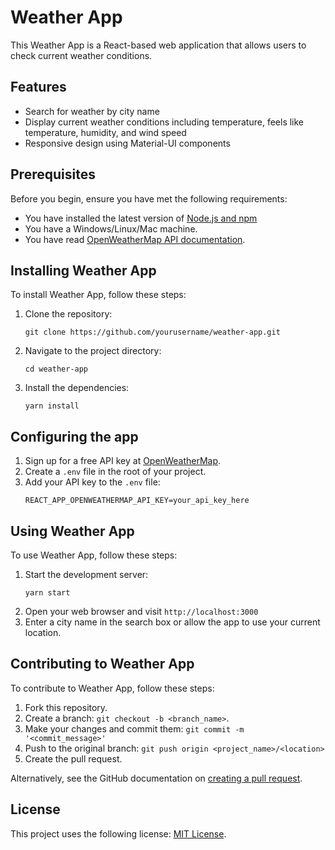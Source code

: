 # Weather App

This Weather App is a React-based web application that allows users to check current weather conditions.

## Features

- Search for weather by city name
- Display current weather conditions including temperature, feels like temperature, humidity, and wind speed
- Responsive design using Material-UI components

## Prerequisites

Before you begin, ensure you have met the following requirements:
* You have installed the latest version of [Node.js and npm](https://nodejs.org/en/download/)
* You have a Windows/Linux/Mac machine.
* You have read [OpenWeatherMap API documentation](https://openweathermap.org/api).

## Installing Weather App

To install Weather App, follow these steps:

1. Clone the repository:
   ```
   git clone https://github.com/yourusername/weather-app.git
   ```
2. Navigate to the project directory:
   ```
   cd weather-app
   ```
3. Install the dependencies:
   ```
   yarn install
   ```

## Configuring the app

1. Sign up for a free API key at [OpenWeatherMap](https://openweathermap.org/api).
2. Create a `.env` file in the root of your project.
3. Add your API key to the `.env` file:
   ```
   REACT_APP_OPENWEATHERMAP_API_KEY=your_api_key_here
   ```

## Using Weather App

To use Weather App, follow these steps:

1. Start the development server:
   ```
   yarn start
   ```
2. Open your web browser and visit `http://localhost:3000`
3. Enter a city name in the search box or allow the app to use your current location.

## Contributing to Weather App

To contribute to Weather App, follow these steps:

1. Fork this repository.
2. Create a branch: `git checkout -b <branch_name>`.
3. Make your changes and commit them: `git commit -m '<commit_message>'`
4. Push to the original branch: `git push origin <project_name>/<location>`
5. Create the pull request.

Alternatively, see the GitHub documentation on [creating a pull request](https://help.github.com/articles/creating-a-pull-request/).

## License

This project uses the following license: [MIT License](https://opensource.org/licenses/MIT).
